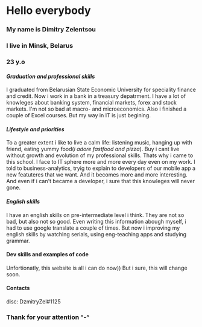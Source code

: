 # Hello everybody
### My name is Dimitry Zelentsou
### I live in Minsk, Belarus
### 23 y.o
#### *Graduation and professional skills*
I graduated from Belarusian State Economic University for speciality finance and credit.
Now i work in a bank in a treasury depatrment.
I have a lot of knowleges about banking system, financial markets, forex and stock markets.
I'm not so bad at macro- and microeconomics.
Also i finished a couple of Excel courses.
But my way in IT is just begining.
#### *Lifestyle and priorities*
To a greater extent i like to live a calm life: listening music, hanging up with friend, eating yummy food(*i adore fastfood and pizza*).
Buy i cant live without growth and evolution of my professional skills. Thats why i came to this school. I face to IT sphere more and more every day even on my work.
I told to business-analytics, tryig to explain to developers of our mobile app a new featuteres that we want. And it becomes more and more interesting.
And even if i can't became a developer, i sure that this knowleges will never gone.
#### *English skills*
I have an english skills on pre-intermediate level i think. They are not so bad, but also not so good. Even writing this information abough myself, i had to use google translate a couple of times. But now i improving my english skills by watching serials, using eng-teaching apps and studying grammar.

#### Dev skills and examples of code
Unfortionatly, this website is all i can do now)) But i sure, this will change soon.

#### Contacts 
disc: DzmitryZel#1125

### Thank for your attention ^-^
